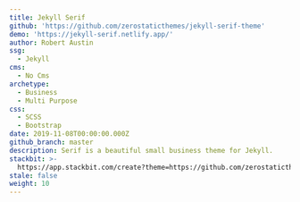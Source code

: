 ```yaml
---
title: Jekyll Serif
github: 'https://github.com/zerostaticthemes/jekyll-serif-theme'
demo: 'https://jekyll-serif.netlify.app/'
author: Robert Austin
ssg:
  - Jekyll
cms:
  - No Cms
archetype:
  - Business
  - Multi Purpose
css:
  - SCSS
  - Bootstrap
date: 2019-11-08T00:00:00.000Z
github_branch: master
description: Serif is a beautiful small business theme for Jekyll.
stackbit: >-
  https://app.stackbit.com/create?theme=https://github.com/zerostaticthemes/jekyll-serif-theme&ssg=jekyll
stale: false
weight: 10
---
```

